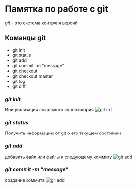 # Памятка по работе с git
*git* - это система контроля версий
## Команды git
* git init
* git status
* git add
* git commit -m "message"
* git checkout
* git checkout master
* git log
* git diff
### *git init* 
Инициализация локального суппозитория
![git init](git_init.jpg)
### *git status*
Получить информацию от git о его текущем состоянии
### *git add*
добавить файл или файлы к следующему коммиту
![git add](git_add.jpg)
### *git commit -m "message"*
создание коммита
![git add](git_commit.jpg)


